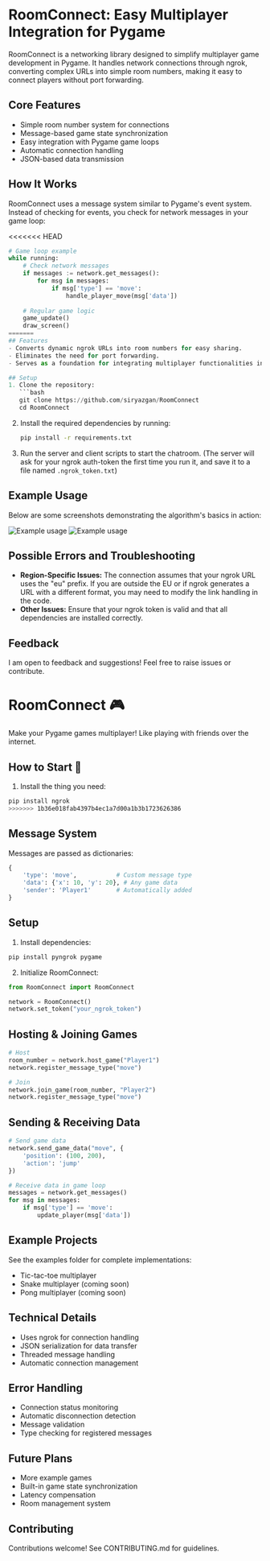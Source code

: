 # RoomConnect: Easy Multiplayer Integration for Pygame

RoomConnect is a networking library designed to simplify multiplayer game development in Pygame. It handles network connections through ngrok, converting complex URLs into simple room numbers, making it easy to connect players without port forwarding.

## Core Features
- Simple room number system for connections
- Message-based game state synchronization
- Easy integration with Pygame game loops
- Automatic connection handling
- JSON-based data transmission

## How It Works
RoomConnect uses a message system similar to Pygame's event system. Instead of checking for events, you check for network messages in your game loop:

<<<<<<< HEAD
```python
# Game loop example
while running:
    # Check network messages
    if messages := network.get_messages():
        for msg in messages:
            if msg['type'] == 'move':
                handle_player_move(msg['data'])
    
    # Regular game logic
    game_update()
    draw_screen()
=======
## Features
- Converts dynamic ngrok URLs into room numbers for easy sharing.
- Eliminates the need for port forwarding.
- Serves as a foundation for integrating multiplayer functionalities into games or other network-based applications.

## Setup
1. Clone the repository:
   ```bash
   git clone https://github.com/siryazgan/RoomConnect
   cd RoomConnect
   ```
2. Install the required dependencies by running:
   ```bash
   pip install -r requirements.txt
   ```
3. Run the server and client scripts to start the chatroom. (The server will ask for your ngrok auth-token the first time you run it, and save it to a file named `.ngrok_token.txt`)

## Example Usage
Below are some screenshots demonstrating the algorithm's basics in action:

![Example usage](screenshots/screenshot1.png)
![Example usage](screenshots/screenshot2.png)

## Possible Errors and Troubleshooting
- **Region-Specific Issues:** The connection assumes that your ngrok URL uses the "eu" prefix. If you are outside the EU or if ngrok generates a URL with a different format, you may need to modify the link handling in the code.
- **Other Issues:** Ensure that your ngrok token is valid and that all dependencies are installed correctly.

## Feedback
I am open to feedback and suggestions! Feel free to raise issues or contribute.

# RoomConnect 🎮

Make your Pygame games multiplayer! Like playing with friends over the internet.

## How to Start 🚀

1. Install the thing you need:
```bash
pip install ngrok
>>>>>>> 1b36e018fab4397b4ec1a7d00a1b3b1723626386
```

## Message System
Messages are passed as dictionaries:
```python
{
    'type': 'move',           # Custom message type
    'data': {'x': 10, 'y': 20}, # Any game data
    'sender': 'Player1'       # Automatically added
}
```

## Setup
1. Install dependencies:
```bash
pip install pyngrok pygame
```

2. Initialize RoomConnect:
```python
from RoomConnect import RoomConnect

network = RoomConnect()
network.set_token("your_ngrok_token")
```

## Hosting & Joining Games
```python
# Host
room_number = network.host_game("Player1")
network.register_message_type("move")

# Join
network.join_game(room_number, "Player2")
network.register_message_type("move")
```

## Sending & Receiving Data
```python
# Send game data
network.send_game_data("move", {
    'position': (100, 200),
    'action': 'jump'
})

# Receive data in game loop
messages = network.get_messages()
for msg in messages:
    if msg['type'] == 'move':
        update_player(msg['data'])
```

## Example Projects
See the examples folder for complete implementations:
- Tic-tac-toe multiplayer
- Snake multiplayer (coming soon)
- Pong multiplayer (coming soon)

## Technical Details
- Uses ngrok for connection handling
- JSON serialization for data transfer
- Threaded message handling
- Automatic connection management

## Error Handling
- Connection status monitoring
- Automatic disconnection detection
- Message validation
- Type checking for registered messages

## Future Plans
- More example games
- Built-in game state synchronization
- Latency compensation
- Room management system

## Contributing
Contributions welcome! See CONTRIBUTING.md for guidelines.
